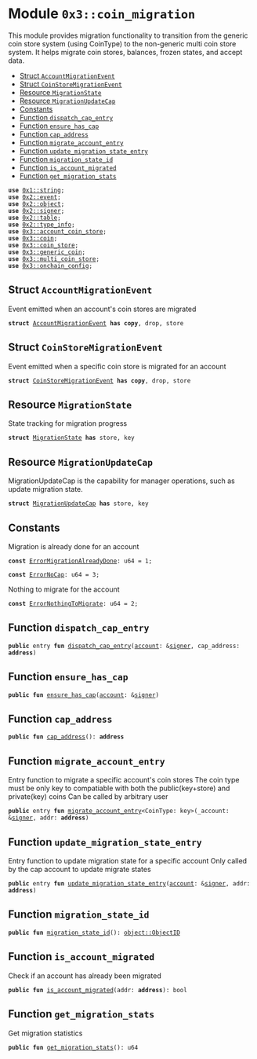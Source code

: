 
<a name="0x3_coin_migration"></a>

# Module `0x3::coin_migration`

This module provides migration functionality to transition from the generic
coin store system (using CoinType) to the non-generic multi coin store system.
It helps migrate coin stores, balances, frozen states, and accept data.


-  [Struct `AccountMigrationEvent`](#0x3_coin_migration_AccountMigrationEvent)
-  [Struct `CoinStoreMigrationEvent`](#0x3_coin_migration_CoinStoreMigrationEvent)
-  [Resource `MigrationState`](#0x3_coin_migration_MigrationState)
-  [Resource `MigrationUpdateCap`](#0x3_coin_migration_MigrationUpdateCap)
-  [Constants](#@Constants_0)
-  [Function `dispatch_cap_entry`](#0x3_coin_migration_dispatch_cap_entry)
-  [Function `ensure_has_cap`](#0x3_coin_migration_ensure_has_cap)
-  [Function `cap_address`](#0x3_coin_migration_cap_address)
-  [Function `migrate_account_entry`](#0x3_coin_migration_migrate_account_entry)
-  [Function `update_migration_state_entry`](#0x3_coin_migration_update_migration_state_entry)
-  [Function `migration_state_id`](#0x3_coin_migration_migration_state_id)
-  [Function `is_account_migrated`](#0x3_coin_migration_is_account_migrated)
-  [Function `get_migration_stats`](#0x3_coin_migration_get_migration_stats)


<pre><code><b>use</b> <a href="">0x1::string</a>;
<b>use</b> <a href="">0x2::event</a>;
<b>use</b> <a href="">0x2::object</a>;
<b>use</b> <a href="">0x2::signer</a>;
<b>use</b> <a href="">0x2::table</a>;
<b>use</b> <a href="">0x2::type_info</a>;
<b>use</b> <a href="account_coin_store.md#0x3_account_coin_store">0x3::account_coin_store</a>;
<b>use</b> <a href="coin.md#0x3_coin">0x3::coin</a>;
<b>use</b> <a href="coin_store.md#0x3_coin_store">0x3::coin_store</a>;
<b>use</b> <a href="generic_coin.md#0x3_generic_coin">0x3::generic_coin</a>;
<b>use</b> <a href="multi_coin_store.md#0x3_multi_coin_store">0x3::multi_coin_store</a>;
<b>use</b> <a href="onchain_config.md#0x3_onchain_config">0x3::onchain_config</a>;
</code></pre>



<a name="0x3_coin_migration_AccountMigrationEvent"></a>

## Struct `AccountMigrationEvent`

Event emitted when an account's coin stores are migrated


<pre><code><b>struct</b> <a href="coin_migration.md#0x3_coin_migration_AccountMigrationEvent">AccountMigrationEvent</a> <b>has</b> <b>copy</b>, drop, store
</code></pre>



<a name="0x3_coin_migration_CoinStoreMigrationEvent"></a>

## Struct `CoinStoreMigrationEvent`

Event emitted when a specific coin store is migrated for an account


<pre><code><b>struct</b> <a href="coin_migration.md#0x3_coin_migration_CoinStoreMigrationEvent">CoinStoreMigrationEvent</a> <b>has</b> <b>copy</b>, drop, store
</code></pre>



<a name="0x3_coin_migration_MigrationState"></a>

## Resource `MigrationState`

State tracking for migration progress


<pre><code><b>struct</b> <a href="coin_migration.md#0x3_coin_migration_MigrationState">MigrationState</a> <b>has</b> store, key
</code></pre>



<a name="0x3_coin_migration_MigrationUpdateCap"></a>

## Resource `MigrationUpdateCap`

MigrationUpdateCap is the capability for manager operations, such as update migration state.


<pre><code><b>struct</b> <a href="coin_migration.md#0x3_coin_migration_MigrationUpdateCap">MigrationUpdateCap</a> <b>has</b> store, key
</code></pre>



<a name="@Constants_0"></a>

## Constants


<a name="0x3_coin_migration_ErrorMigrationAlreadyDone"></a>

Migration is already done for an account


<pre><code><b>const</b> <a href="coin_migration.md#0x3_coin_migration_ErrorMigrationAlreadyDone">ErrorMigrationAlreadyDone</a>: u64 = 1;
</code></pre>



<a name="0x3_coin_migration_ErrorNoCap"></a>



<pre><code><b>const</b> <a href="coin_migration.md#0x3_coin_migration_ErrorNoCap">ErrorNoCap</a>: u64 = 3;
</code></pre>



<a name="0x3_coin_migration_ErrorNothingToMigrate"></a>

Nothing to migrate for the account


<pre><code><b>const</b> <a href="coin_migration.md#0x3_coin_migration_ErrorNothingToMigrate">ErrorNothingToMigrate</a>: u64 = 2;
</code></pre>



<a name="0x3_coin_migration_dispatch_cap_entry"></a>

## Function `dispatch_cap_entry`



<pre><code><b>public</b> entry <b>fun</b> <a href="coin_migration.md#0x3_coin_migration_dispatch_cap_entry">dispatch_cap_entry</a>(<a href="">account</a>: &<a href="">signer</a>, cap_address: <b>address</b>)
</code></pre>



<a name="0x3_coin_migration_ensure_has_cap"></a>

## Function `ensure_has_cap`



<pre><code><b>public</b> <b>fun</b> <a href="coin_migration.md#0x3_coin_migration_ensure_has_cap">ensure_has_cap</a>(<a href="">account</a>: &<a href="">signer</a>)
</code></pre>



<a name="0x3_coin_migration_cap_address"></a>

## Function `cap_address`



<pre><code><b>public</b> <b>fun</b> <a href="coin_migration.md#0x3_coin_migration_cap_address">cap_address</a>(): <b>address</b>
</code></pre>



<a name="0x3_coin_migration_migrate_account_entry"></a>

## Function `migrate_account_entry`

Entry function to migrate a specific account's coin stores
The coin type must be only key to compatiable with both the public(key+store) and private(key) coins
Can be called by arbitrary user


<pre><code><b>public</b> entry <b>fun</b> <a href="coin_migration.md#0x3_coin_migration_migrate_account_entry">migrate_account_entry</a>&lt;CoinType: key&gt;(_account: &<a href="">signer</a>, addr: <b>address</b>)
</code></pre>



<a name="0x3_coin_migration_update_migration_state_entry"></a>

## Function `update_migration_state_entry`

Entry function to update migration state for a specific account
Only called by the cap account to update migrate states


<pre><code><b>public</b> entry <b>fun</b> <a href="coin_migration.md#0x3_coin_migration_update_migration_state_entry">update_migration_state_entry</a>(<a href="">account</a>: &<a href="">signer</a>, addr: <b>address</b>)
</code></pre>



<a name="0x3_coin_migration_migration_state_id"></a>

## Function `migration_state_id`



<pre><code><b>public</b> <b>fun</b> <a href="coin_migration.md#0x3_coin_migration_migration_state_id">migration_state_id</a>(): <a href="_ObjectID">object::ObjectID</a>
</code></pre>



<a name="0x3_coin_migration_is_account_migrated"></a>

## Function `is_account_migrated`

Check if an account has already been migrated


<pre><code><b>public</b> <b>fun</b> <a href="coin_migration.md#0x3_coin_migration_is_account_migrated">is_account_migrated</a>(addr: <b>address</b>): bool
</code></pre>



<a name="0x3_coin_migration_get_migration_stats"></a>

## Function `get_migration_stats`

Get migration statistics


<pre><code><b>public</b> <b>fun</b> <a href="coin_migration.md#0x3_coin_migration_get_migration_stats">get_migration_stats</a>(): u64
</code></pre>
